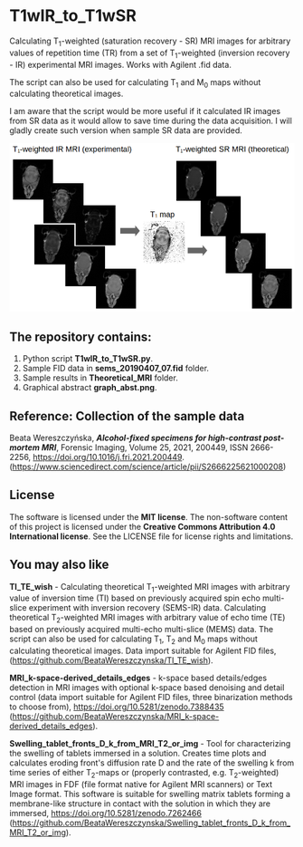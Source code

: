 # T1wIR_to_T1wSR
Calculating T<sub>1</sub>-weighted (saturation recovery - SR) MRI images for arbitrary values of repetition time (TR) from a set of T<sub>1</sub>-weighted (inversion recovery - IR) experimental MRI images. Works with Agilent .fid data.

The script can also be used for calculating T<sub>1</sub> and M<sub>0</sub> maps without calculating theoretical images.


I am aware that the script would be more useful if it calculated IR images from SR data as it would allow to save time during the data acquisition. I will gladly create such version when sample SR data are provided.


![Graphical abstract](graph_abst.png)

## The repository contains:
1. Python script **T1wIR_to_T1wSR.py**.
2. Sample FID data in **sems_20190407_07.fid** folder.
3. Sample results in **Theoretical_MRI** folder.
4. Graphical abstract **graph_abst.png**.

## Reference: Collection of the sample data
Beata Wereszczyńska, ***Alcohol-fixed specimens for high-contrast post-mortem MRI***, Forensic Imaging, Volume 25, 2021, 200449, ISSN 2666-2256, https://doi.org/10.1016/j.fri.2021.200449. (https://www.sciencedirect.com/science/article/pii/S2666225621000208)

## License
The software is licensed under the **MIT license**. The non-software content of this project is licensed under the **Creative Commons Attribution 4.0 International license**. See the LICENSE file for license rights and limitations.

## You may also like

**TI_TE_wish** - Calculating theoretical T<sub>1</sub>-weighted MRI images with arbitrary value of inversion time (TI) based on previously acquired spin echo multi-slice experiment with inversion recovery (SEMS-IR) data. Calculating theoretical T<sub>2</sub>-weighted MRI images with arbitrary value of echo time (TE) based on previously acquired multi-echo multi-slice (MEMS) data. The script can also be used for calculating T<sub>1</sub>, T<sub>2</sub> and M<sub>0</sub> maps without calculating theoretical images. Data import suitable for Agilent FID files, (https://github.com/BeataWereszczynska/TI_TE_wish).

**MRI_k-space-derived_details_edges** - k-space based details/edges detection in MRI images with optional k-space based denoising and detail control
(data import suitable for Agilent FID files, three binarization methods to choose from), https://doi.org/10.5281/zenodo.7388435 (https://github.com/BeataWereszczynska/MRI_k-space-derived_details_edges).

**Swelling_tablet_fronts_D_k_from_MRI_T2_or_img** - Tool for characterizing the swelling of tablets immersed in a solution. Creates time plots and calculates eroding front's diffusion rate D and the rate of the swelling k from time series of either T<sub>2</sub>-maps or (properly contrasted, e.g. T<sub>2</sub>-weighted) MRI images in FDF (file format native for Agilent MRI scanners) or Text Image format. This software is suitable for swelling matrix tablets forming a membrane-like structure in contact with the solution in which they are immersed, https://doi.org/10.5281/zenodo.7262466 (https://github.com/BeataWereszczynska/Swelling_tablet_fronts_D_k_from_MRI_T2_or_img).


